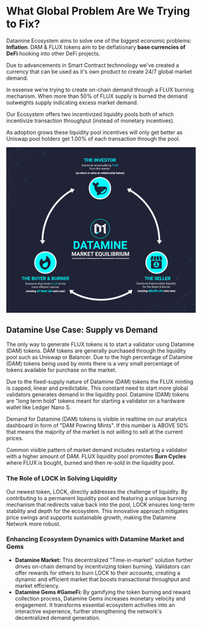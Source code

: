 # What Global Problem Are We Trying to Fix?

Datamine Ecosystem aims to solve one of the biggest economic problems: **Inflation**. DAM & FLUX tokens aim to be deflationary **base currencies of DeFi** hooking into other DeFi projects.

Due to advancements in Smart Contract technnology we've created a currency that can be used as it's own product to create 24/7 global market demand.

In essense we're trying to create on-chain demand through a FLUX burning mechanism. When more than 50% of FLUX supply is burned the demand outweights supply indicating excess market demand.

Our Ecosystem offers two incentivized liquidity pools both of which incentivize transaction throughput (instead of monetary incentives).

As adoption grows these liquidity pool incentives will only get better as Uniswap pool holders get 1.00% of each transaction through the pool.

![Use Case](../../helpArticles/assets/images/pngs/usecase.png)

## Datamine Use Case: Supply vs Demand

The only way to generate FLUX tokens is to start a validator using Datamine (DAM) tokens. DAM tokens are generally purchased through the liquidity pool such as Uniswap or Balancer. Due to the high percentage of Datamine (DAM) tokens being used by mints there is a very small percentage of tokens available for purchase on the market.

Due to the fixed-supply nature of Datamine (DAM) tokens the FLUX minting is capped, linear and predictable. This constant need to start more global validators generates demand in the liquidity pool. Datamine (DAM) tokens are "long term hold" tokens meant for starting a validator on a hardware wallet like Ledger Nano S.

Demand for Datamine (DAM) tokens is visible in realtime on our analytics dashboard in form of "DAM Powring Mints". If this number is ABOVE 50% that means the majority of the market is not willing to sell at the current prices.

Common visible pattern of market demand includes restarting a validator with a higher amount of DAM. FLUX liquidity pool promotes **Burn Cycles** where FLUX is bought, burned and then re-sold in the liquidity pool.

### The Role of LOCK in Solving Liquidity

Our newest token, LOCK, directly addresses the challenge of liquidity. By contributing to a permanent liquidity pool and featuring a unique burning mechanism that redirects value back into the pool, LOCK ensures long-term stability and depth for the ecosystem. This innovative approach mitigates price swings and supports sustainable growth, making the Datamine Network more robust.

### Enhancing Ecosystem Dynamics with Datamine Market and Gems

*   **Datamine Market:** This decentralized "Time-in-market" solution further drives on-chain demand by incentivizing token burning. Validators can offer rewards for others to burn LOCK to their accounts, creating a dynamic and efficient market that boosts transactional throughput and market efficiency.
*   **Datamine Gems #GameFi:** By gamifying the token burning and reward collection process, Datamine Gems increases monetary velocity and engagement. It transforms essential ecosystem activities into an interactive experience, further strengthening the network's decentralized demand generation.

